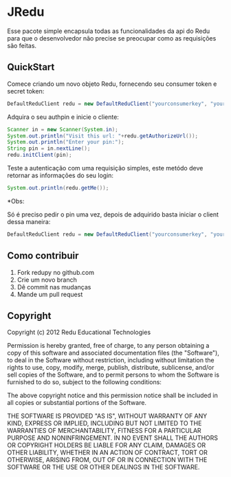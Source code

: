 # JRedu

Esse pacote simple encapsula todas as funcionalidades da api do Redu para que o desenvolvedor não precise se preocupar como as requisições são feitas. 


## QuickStart

Comece criando um novo objeto Redu, fornecendo seu consumer token e secret token:

```java
DefaultReduClient redu = new DefaultReduClient("yourconsumerkey", "yoursecretkey");
```

Adquira o seu authpin e inicie o cliente:

```java
Scanner in = new Scanner(System.in);
System.out.println("Visit this url: "+redu.getAuthorizeUrl());
System.out.println("Enter your pin:");
String pin = in.nextLine();
redu.initClient(pin);
```

Teste a autenticação com uma requisição simples, este metódo deve retornar as informações do seu login:

```java
System.out.println(redu.getMe());
```

*Obs:

Só é preciso pedir o pin uma vez, depois de adquirido basta iniciar o client dessa maneira:

```java
DefaultReduClient redu = new DefaultReduClient("yourconsumerkey", "yoursecretkey", "yourpin");
```

## Como contribuir

1. Fork redupy no github.com
2. Crie um novo branch
3. Dê commit nas mudanças
4. Mande um pull request

## Copyright

Copyright (c) 2012 Redu Educational Technologies

Permission is hereby granted, free of charge, to any person obtaining a copy of this software and associated documentation files (the "Software"), to deal in the Software without restriction, including without limitation the rights to use, copy, modify, merge, publish, distribute, sublicense, and/or sell copies of the Software, and to permit persons to whom the Software is furnished to do so, subject to the following conditions:

The above copyright notice and this permission notice shall be included in all copies or substantial portions of the Software.

THE SOFTWARE IS PROVIDED "AS IS", WITHOUT WARRANTY OF ANY KIND, EXPRESS OR IMPLIED, INCLUDING BUT NOT LIMITED TO THE WARRANTIES OF MERCHANTABILITY, FITNESS FOR A PARTICULAR PURPOSE AND NONINFRINGEMENT. IN NO EVENT SHALL THE AUTHORS OR COPYRIGHT HOLDERS BE LIABLE FOR ANY CLAIM, DAMAGES OR OTHER LIABILITY, WHETHER IN AN ACTION OF CONTRACT, TORT OR OTHERWISE, ARISING FROM, OUT OF OR IN CONNECTION WITH THE SOFTWARE OR THE USE OR OTHER DEALINGS IN THE SOFTWARE.